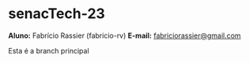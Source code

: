 # senacTech-23

**Aluno:** Fabrício Rassier (fabricio-rv)
**E-mail:** fabriciorassier@gmail.com

Esta é a branch principal

